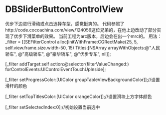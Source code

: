 # DBSliderButtonControlView

优步下边进行滑动或点击选择车型，感觉挺爽的。
代码参照了http://code.cocoachina.com/view/124056这位兄弟的，在他上边改动了部分实现了优步下滑菜单的效果。 当前工程为arc版本，后边会在出一个mrc的。 
用法： _filter = [[SEFilterControl alloc]initWithFrame:CGRectMake(25, 5, self.view.frame.size.width-50, 15) Titles:[NSArray arrayWithObjects:@"人民轿车", @"高级轿车", @"豪华轿车", @"优步专车", nil]];

[_filter addTarget:self action:@selector(filterValueChanged:) forControlEvents:UIControlEventTouchUpInside];

[_filter setProgressColor:[UIColor groupTableViewBackgroundColor]];//设置滑杆的颜色

[_filter setTopTitlesColor:[UIColor orangeColor]];//设置滑块上方字体颜色 

[_filter setSelectedIndex:0];//初始设置当前选中
